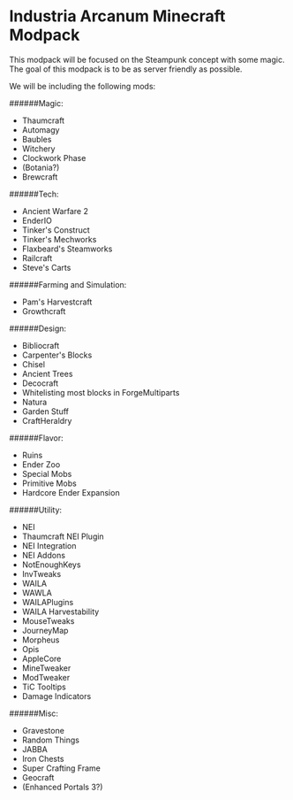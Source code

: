 Industria Arcanum Minecraft Modpack
=============
This modpack will be focused on the Steampunk concept with some magic. The goal of this modpack is to be as server friendly as possible.

We will be including the following mods:

######Magic:
* Thaumcraft
*   Automagy
*   Baubles
* Witchery
* Clockwork Phase
* (Botania?)
* Brewcraft

######Tech:
* Ancient Warfare 2
* EnderIO
* Tinker's Construct
*   Tinker's Mechworks
* Flaxbeard's Steamworks
* Railcraft
* Steve's Carts

######Farming and Simulation:
* Pam's Harvestcraft
* Growthcraft

######Design:
* Bibliocraft
* Carpenter's Blocks
* Chisel
* Ancient Trees
* Decocraft
* Whitelisting most blocks in ForgeMultiparts
* Natura
* Garden Stuff
* CraftHeraldry

######Flavor:
* Ruins
* Ender Zoo
* Special Mobs
* Primitive Mobs
* Hardcore Ender Expansion

######Utility:
* NEI
*   Thaumcraft NEI Plugin
*   NEI Integration
*   NEI Addons
* NotEnoughKeys
* InvTweaks
* WAILA
* WAWLA
* WAILAPlugins
* WAILA Harvestability
* MouseTweaks
* JourneyMap
* Morpheus
* Opis
* AppleCore
* MineTweaker
* ModTweaker
* TiC Tooltips
* Damage Indicators

######Misc:
* Gravestone
* Random Things
* JABBA
* Iron Chests
* Super Crafting Frame
* Geocraft
* (Enhanced Portals 3?)
